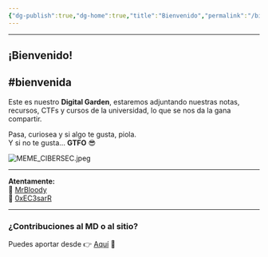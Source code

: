```yaml
---
{"dg-publish":true,"dg-home":true,"title":"Bienvenido","permalink":"/bienvenido/","tags":["gardenEntry"],"dgPassFrontmatter":true}
---
```


----
## ¡Bienvenido!

#bienvenida
----

Este es nuestro **Digital Garden**, estaremos adjuntando nuestras notas, recursos, CTFs y cursos de la universidad, lo que se nos da la gana compartir.

Pasa, curiosea y si algo te gusta, piola.  
Y si no te gusta... **GTFO** 😎

![MEME_CIBERSEC.jpeg](/img/user/imgs/MEME_CIBERSEC.jpeg)

---

**Atentamente:**  
👤 [MrBloody](https://www.linkedin.com/in/joseph-eduardo-segura-m-mrbloody-231003192/)  
👤 [0xEC3sarR](https://www.linkedin.com/in/cesar-alonso-apolaya-pacheco-94226b212/)

---

### ¿Contribuciones al MD o al sitio?

Puedes aportar desde 👉 [Aquí](https://guns.lol/mrbloody) 💖
